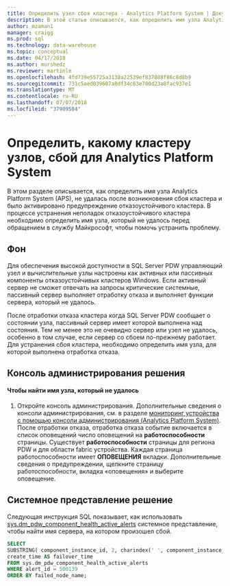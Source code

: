 ```yaml
---
title: Определить узел сбоя кластера - Analytics Platform System | Документация Майкрософт
description: В этой статье описывается, как определить имя узла Analytics Platform System (APS), не удалась после возникновения сбоя кластера и было активировано предупреждение отказоустойчивого кластера. В процессе устранения неполадок отказоустойчивого кластера необходимо определить имя узла, который не удалось перед обращением в службу Майкрософт, чтобы помочь устранить проблему.
author: mzaman1
manager: craigg
ms.prod: sql
ms.technology: data-warehouse
ms.topic: conceptual
ms.date: 04/17/2018
ms.author: murshedz
ms.reviewer: martinle
ms.openlocfilehash: 4fd739e55725a3138a22539ef837088f86c8d8b9
ms.sourcegitcommit: 731c5aed039607a8df34c63e780d23a8fac937e1
ms.translationtype: MT
ms.contentlocale: ru-RU
ms.lasthandoff: 07/07/2018
ms.locfileid: "37909504"
---
```

# <a name="determine-which-cluster-node-failed-for-analytics-platform-system"></a>Определить, какому кластеру узлов, сбой для Analytics Platform System
В этом разделе описывается, как определить имя узла Analytics Platform System (APS), не удалась после возникновения сбоя кластера и было активировано предупреждение отказоустойчивого кластера. В процессе устранения неполадок отказоустойчивого кластера необходимо определить имя узла, который не удалось перед обращением в службу Майкрософт, чтобы помочь устранить проблему.  
  
## <a name="Background"></a>Фон  
Для обеспечения высокой доступности в SQL Server PDW управляющий узел и вычислительные узлы настроены как активных или пассивных компоненты отказоустойчивых кластеров Windows. Если активный сервер не сможет отвечать на запросы критические системные, пассивный сервер выполняет отработку отказа и выполняет функции сервера, который не удалось.  
  
После отработки отказа кластера когда SQL Server PDW сообщает о состоянии узла, пассивный сервер имеет которой выполнена над состояния. Тем не менее это не очевидно сервер или узел не удалось, особенно в том случае, если сервер со сбоем по-прежнему работает. Для устранения сбоя кластера, необходимо определить имя узла, для которой выполнена отработка отказа.  
  
## <a name="AdminConsoleSolution"></a>Консоль администрирования решения  
  
#### <a name="to-find-the-name-of-the-node-that-failed"></a>Чтобы найти имя узла, который не удалось  
  
1.  Откройте консоль администрирования. Дополнительные сведения о консоли администрирования, см. в разделе [мониторинг устройства с помощью консоли администрирования &#40;Analytics Platform System&#41;](monitor-the-appliance-by-using-the-admin-console.md). После отработки отказа, отработка отказа событие включается в список оповещений число оповещений на **работоспособности** страницы. Существует **работоспособности** страницы для региона PDW и для области fabric устройства. Каждая страница работоспособности имеет **ОПОВЕЩЕНИЯ** вкладки. Дополнительные сведения о предупреждении, щелкните страницу работоспособности, вкладка «оповещения» и выберите оповещение.  
  
## <a name="SystemView"></a>Системное представление решение  
Следующая инструкция SQL показывает, как использовать [sys.dm_pdw_component_health_active_alerts](../relational-databases/system-dynamic-management-views/sys-dm-pdw-component-health-active-alerts-transact-sql.md) системное представление, чтобы найти имя сервера, на котором произошел сбой.  
  
```sql  
SELECT  
SUBSTRING( component_instance_id, 2, charindex(' ', component_instance_id, 1)-2) AS failed_node_name,  
create_time AS failover_time  
FROM sys.dm_pdw_component_health_active_alerts  
WHERE alert_id = 500139  
ORDER BY failed_node_name;  
```  
  
